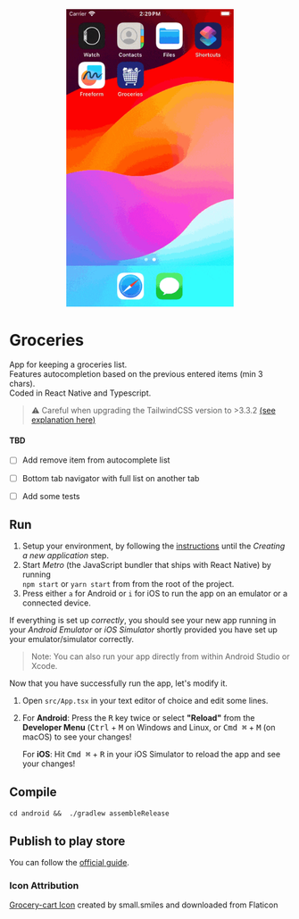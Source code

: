 <div align="center">
	<img src="./ScreenRecording.gif" alt="ScreenRecording" width=300>
</div>

# Groceries
App for keeping a groceries list. \
Features autocompletion based on the previous entered items (min 3 chars). \
Coded in React Native and Typescript.

> ⚠️  Careful when upgrading the TailwindCSS version to >3.3.2 [(see explanation
> here)](https://stackoverflow.com/questions/76688256/getting-error-use-processcss-thencb-to-work-with-async-plugins)

#### TBD
- [ ] Add remove item from autocomplete list
- [ ] Bottom tab navigator with full list on another tab
- [ ] Add some tests


## Run
1. Setup your environment, by following the [instructions](https://reactnative.dev/docs/set-up-your-environment) until the _Creating a new application_ step.
2. Start _Metro_ (the JavaScript bundler that ships with React Native) by running \
`npm start` or `yarn start` from from the root of the project. 
3. Press either `a` for Android or `i` for iOS to run the app on an emulator or a connected device.


If everything is set up _correctly_, you should see your new app running in your _Android Emulator_ or _iOS Simulator_ shortly provided you have set up your emulator/simulator correctly.

> Note: You can also run your app directly from within Android Studio or Xcode.


Now that you have successfully run the app, let's modify it.

1. Open `src/App.tsx` in your text editor of choice and edit some lines.
2. For **Android**: Press the <kbd>R</kbd> key twice or select **"Reload"** from the **Developer Menu** (<kbd>Ctrl</kbd> + <kbd>M</kbd> on Windows and Linux, or <kbd>Cmd ⌘</kbd> + <kbd>M</kbd> (on macOS) to see your changes!

   For **iOS**: Hit <kbd>Cmd ⌘</kbd> + <kbd>R</kbd> in your iOS Simulator to reload the app and see your changes!



## Compile
```
cd android &&  ./gradlew assembleRelease
```


## Publish to play store
You can follow the [official guide](https://reactnative.dev/docs/signed-apk-android).


### Icon Attribution
[Grocery-cart Icon](https://www.flaticon.com/free-icons/grocery-cart) created by small.smiles and downloaded from Flaticon
